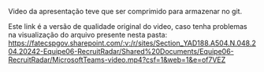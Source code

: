 Video da apresentação teve que ser comprimido para armazenar no git.

Este link é a versão de qualidade original do video, caso tenha problemas na visualização do arquivo presente nesta pasta:
https://fatecspgov.sharepoint.com/:v:/r/sites/Section_YAD188.A504.N.048.204.20242-Equipe06-RecruitRadar/Shared%20Documents/Equipe06-RecruitRadar/MicrosoftTeams-video.mp4?csf=1&web=1&e=of7VEZ